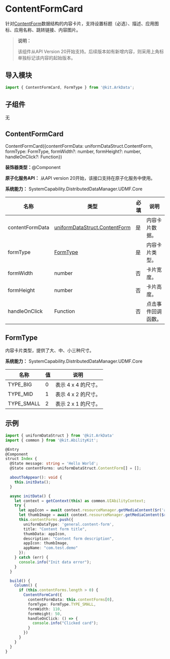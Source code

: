 # ContentFormCard


针对[ContentForm](js-apis-data-uniformDataStruct.md#contentform)数据结构的内容卡片，支持设置标题（必选）、描述、应用图标、应用名称、跳转链接、内容图片。


> **说明：**
>
> 该组件从API Version 20开始支持。后续版本如有新增内容，则采用上角标单独标记该内容的起始版本。

## 导入模块

```js
import { ContentFormCard, FormType } from '@kit.ArkData';
```

## 子组件

无

## ContentFormCard

ContentFormCard({contentFormData: uniformDataStruct.ContentForm, formType: FormType, formWidth?: number, formHeight?: number, handleOnClick?: Function})

**装饰器类型：**\@Component

**原子化服务API：** 从API version 20开始，该接口支持在原子化服务中使用。

**系统能力：** SystemCapability.DistributedDataManager.UDMF.Core

| 名称 | 类型 | 必填 | 说明 |
| -------- | -------- | -------- | -------- |
| contentFormData | [uniformDataStruct.ContentForm](js-apis-data-uniformDataStruct.md#contentform) | 是 | 内容卡片数据。 |
| formType | [FormType](#formtype) | 是 | 内容卡片类型。 |
| formWidth | number | 否 | 卡片宽度。 |
| formHeight | number | 否 | 卡片高度。 |
| handleOnClick | Function | 否 | 点击事件回调函数。 |

## FormType

内容卡片类型，提供了大、中、小三种尺寸。

**系统能力：** SystemCapability.DistributedDataManager.UDMF.Core

| 名称          | 值 | 说明                |
|-------------|---|-------------------|
| TYPE_BIG | 0 | 表示 4 x 4 的尺寸。 |
| TYPE_MID | 1 | 表示 4 x 2 的尺寸。 |
| TYPE_SMALL | 2 | 表示 2 x 1 的尺寸。 |

## 示例

```ts
import { uniformDataStruct } from '@kit.ArkData'
import { common } from '@kit.AbilityKit';

@Entry
@Component
struct Index {
  @State message: string = 'Hello World';
  @State contentForms: uniformDataStruct.ContentForm[] = [];

  aboutToAppear(): void {
    this.initData();
  }

  async initData() {
    let context = getContext(this) as common.UIAbilityContext;
    try {
      let appIcon = await context.resourceManager.getMediaContent($r('app.media.appIcon').id);
      let thumbImage = await context.resourceManager.getMediaContent($r('app.media.thumbImage').id);
      this.contentForms.push({
        uniformDataType: 'general.content-form',
        title: "Content form title",
        thumbData: appIcon,
        description: "Content form description",
        appIcon: thumbImage,
        appName: "com.test.demo"
      });
    } catch (err) {
      console.info("Init data error");
    }
  }

  build() {
    Column() {
      if (this.contentForms.length > 0) {
        ContentFormCard({
          contentFormData: this.contentForms[0],
          formType: FormType.TYPE_SMALL,
          formWidth: 110,
          formHeight: 50,
          handleOnClick: () => {
            console.info("Clicked card");
          }
        })
      }
    }
  }
}
```

